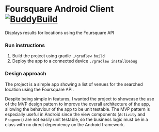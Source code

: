 # Foursquare Android Client [![BuddyBuild](https://dashboard.buddybuild.com/api/statusImage?appID=591aa40f8c7b370001464696&branch=master&build=latest)](https://dashboard.buddybuild.com/apps/591aa40f8c7b370001464696/build/latest?branch=master)
Displays results for locations using the Foursquare API

### Run instructions
1. Build the project using gradle `./gradlew build`
2. Deploy the app to a connected device `./gradlew installDebug`

### Design approach
The project is a simple app showing a list of venues for the searched location using the Foursquare API.

Despite being simple in features, I wanted the project to showcase the use of the MVP design pattern to improve the overall architecture of the app, allowing the behaviour of the app to be unit testable. The MVP pattern is especially useful in Android since the view components (`Activity` and `Fragment`) are not easily unit testable, so the business logic must be in a class with no direct dependency on the Android framework.
